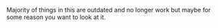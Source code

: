 Majority of things in this are outdated and no longer work but maybe for some reason you want to look at it.

